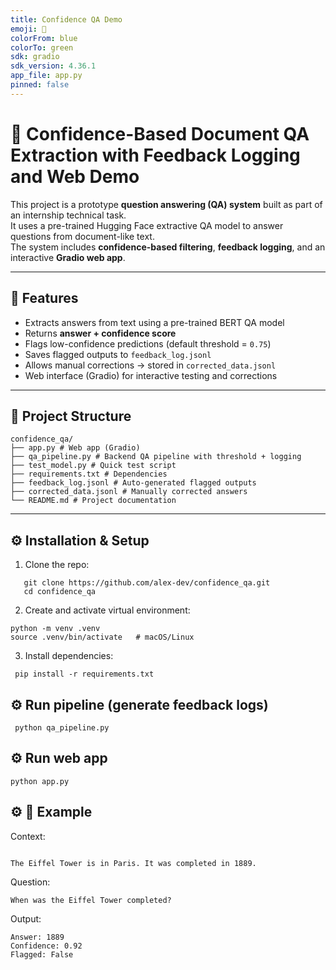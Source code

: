 ```yaml
---
title: Confidence QA Demo
emoji: 📄
colorFrom: blue
colorTo: green
sdk: gradio
sdk_version: 4.36.1
app_file: app.py
pinned: false
---
```


# 📝 Confidence-Based Document QA Extraction with Feedback Logging and Web Demo

This project is a prototype **question answering (QA) system** built as part of an internship technical task.  
It uses a pre-trained Hugging Face extractive QA model to answer questions from document-like text.  
The system includes **confidence-based filtering**, **feedback logging**, and an interactive **Gradio web app**.

---

## 🚀 Features
- Extracts answers from text using a pre-trained BERT QA model  
- Returns **answer + confidence score**  
- Flags low-confidence predictions (default threshold = `0.75`)  
- Saves flagged outputs to `feedback_log.jsonl`  
- Allows manual corrections → stored in `corrected_data.jsonl`  
- Web interface (Gradio) for interactive testing and corrections  

---

## 📂 Project Structure
```
confidence_qa/
├── app.py # Web app (Gradio)
├── qa_pipeline.py # Backend QA pipeline with threshold + logging
├── test_model.py # Quick test script
├── requirements.txt # Dependencies
├── feedback_log.jsonl # Auto-generated flagged outputs
├── corrected_data.jsonl # Manually corrected answers
└── README.md # Project documentation
```

---

## ⚙️ Installation & Setup

1. Clone the repo:
```
   git clone https://github.com/alex-dev/confidence_qa.git
   cd confidence_qa
```

2. Create and activate virtual environment:
```
python -m venv .venv
source .venv/bin/activate   # macOS/Linux 
 ``` 
3. Install dependencies:
```
 pip install -r requirements.txt
```

## ⚙️ Run pipeline (generate feedback logs)
```
 python qa_pipeline.py

```

## ⚙️ Run web app
```
python app.py
```

## ⚙️ 📝 Example

Context:
```

The Eiffel Tower is in Paris. It was completed in 1889.

```
Question:
```
When was the Eiffel Tower completed?
```

Output:
```
Answer: 1889
Confidence: 0.92
Flagged: False
```